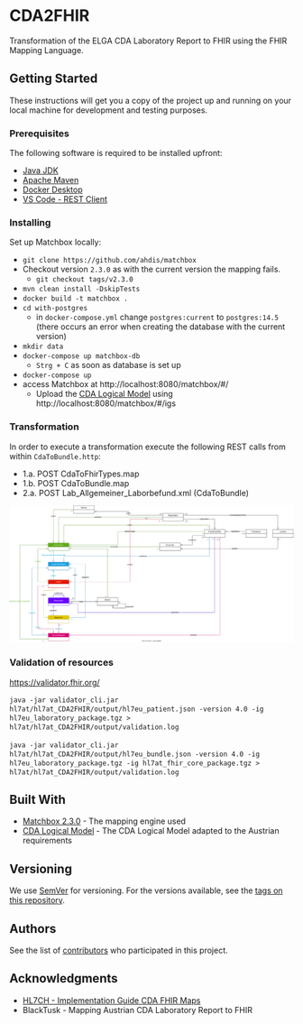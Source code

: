 # CDA2FHIR

Transformation of the ELGA CDA Laboratory Report to FHIR using the FHIR Mapping Language.

## Getting Started

These instructions will get you a copy of the project up and running on your local machine for development and testing purposes.

### Prerequisites

The following software is required to be installed upfront:
- [Java JDK](https://adoptium.net/de/)
- [Apache Maven](https://maven.apache.org/)
- [Docker Desktop](https://www.docker.com/products/docker-desktop/)
- [VS Code - REST Client](https://marketplace.visualstudio.com/items?itemName=humao.rest-client)

### Installing

Set up Matchbox locally:
- `git clone https://github.com/ahdis/matchbox`
- Checkout version `2.3.0` as with the current version the mapping fails.
  - `git checkout tags/v2.3.0`
- `mvn clean install -DskipTests`
- `docker build -t matchbox .`
- `cd with-postgres`
  - in `docker-compose.yml` change `postgres:current` to `postgres:14.5` (there occurs an error when creating the database with the current version)
- `mkdir data`
- `docker-compose up matchbox-db`
  - `Strg + C` as soon as database is set up
- `docker-compose up`
- access Matchbox at http://localhost:8080/matchbox/#/
  - Upload the [CDA Logical Model](https://github.com/HL7Austria/CDA-core-2.0/tree/cda-ext-elga) using http://localhost:8080/matchbox/#/igs

### Transformation

In order to execute a transformation execute the following REST calls from within `CdaToBundle.http`:
- 1.a. POST CdaToFhirTypes.map
- 1.b. POST CdaToBundle.map
- 2.a. POST Lab_Allgemeiner_Laborbefund.xml (CdaToBundle)

![FHIR Structure](fhir_structure.drawio.svg)

### Validation of resources

https://validator.fhir.org/

    java -jar validator_cli.jar hl7at/hl7at_CDA2FHIR/output/hl7eu_patient.json -version 4.0 -ig hl7eu_laboratory_package.tgz > hl7at/hl7at_CDA2FHIR/output/validation.log

    java -jar validator_cli.jar hl7at/hl7at_CDA2FHIR/output/hl7eu_bundle.json -version 4.0 -ig hl7eu_laboratory_package.tgz -ig hl7at_fhir_core_package.tgz > hl7at/hl7at_CDA2FHIR/output/validation.log

## Built With

* [Matchbox 2.3.0](https://github.com/ahdis/matchbox/releases/tag/v2.3.0) - The mapping engine used
* [CDA Logical Model](https://github.com/HL7Austria/CDA-core-2.0/tree/cda-ext-elga) - The CDA Logical Model adapted to the Austrian requirements

## Versioning

We use [SemVer](http://semver.org/) for versioning. For the versions available, see the [tags on this repository](https://github.com/HL7Austria/CDA2FHIR/tags).

## Authors

See the list of [contributors](https://github.com/HL7Austria/CDA2FHIR/contributors) who participated in this project.

## Acknowledgments

- [HL7CH - Implementation Guide CDA FHIR Maps](https://github.com/hl7ch/cda-fhir-maps)
- BlackTusk - Mapping Austrian CDA Laboratory Report to FHIR

